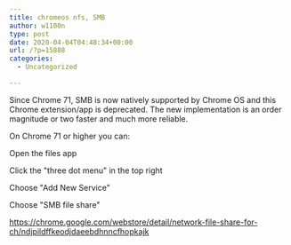 ```yaml
---
title: chromeos nfs, SMB
author: w1100n
type: post
date: 2020-04-04T04:48:34+00:00
url: /?p=15888
categories:
  - Uncategorized

---
```

Since Chrome 71, SMB is now natively supported by Chrome OS and this Chrome extension/app is deprecated. The new implementation is an order magnitude or two faster and much more reliable.

On Chrome 71 or higher you can:

Open the files app
  
Click the "three dot menu" in the top right
  
Choose "Add New Service"
  
Choose "SMB file share"

https://chrome.google.com/webstore/detail/network-file-share-for-ch/ndjpildffkeodjdaeebdhnncfhopkajk